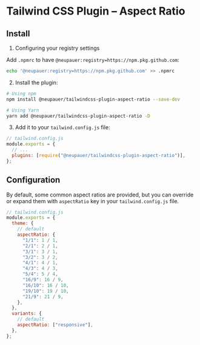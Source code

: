 # Tailwind CSS Plugin – Aspect Ratio

## Install

1. Configuring your registry settings

Add `.npmrc` to have `@neupauer:registry=https://npm.pkg.github.com`:

```bash
echo '@neupauer:registry=https://npm.pkg.github.com' >> .npmrc
```

2. Install the plugin:

```bash
# Using npm
npm install @neupauer/tailwindcss-plugin-aspect-ratio --save-dev

# Using Yarn
yarn add @neupauer/tailwindcss-plugin-aspect-ratio -D
```

3. Add it to your `tailwind.config.js` file:

```js
// tailwind.config.js
module.exports = {
  // ...
  plugins: [require("@neupauer/tailwindcss-plugin-aspect-ratio")],
};
```

## Configuration

By default, some common aspect ratios are provided, but you can override or expand them with `aspectRatio` key in your `tailwind.config.js` file.

```js
// tailwind.config.js
module.exports = {
  theme: {
    // default
    aspectRatio: {
      "1/1": 1 / 1,
      "2/1": 2 / 1,
      "3/1": 3 / 1,
      "3/2": 3 / 2,
      "4/1": 4 / 1,
      "4/3": 4 / 3,
      "5/4": 5 / 4,
      "16/9": 16 / 9,
      "16/10": 16 / 10,
      "19/10": 19 / 10,
      "21/9": 21 / 9,
    },
  },
  variants: {
    // default
    aspectRatio: ["responsive"],
  },
};
```
